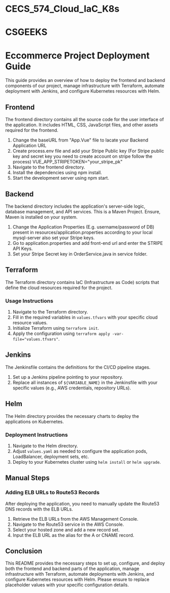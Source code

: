 # CECS_574_Cloud_IaC_K8s
# CSGEEKS

# Eccommerce Project Deployment Guide

This guide provides an overview of how to deploy the frontend and backend components of our project, manage infrastructure with Terraform, automate deployment with Jenkins, and configure Kubernetes resources with Helm.

## Frontend

The frontend directory contains all the source code for the user interface of the application. It includes HTML, CSS, JavaScript files, and other assets required for the frontend.
1. Change the baseURL from "App.Vue" file to lacate your Backend Application URL
2. Create process.env file and add your Stripe Public key (For Stripe public key and secret key you need to create account on stripe follow the process)
VUE_APP_STRIPETOKEN="your_stripe_pk"
3. Navigate to the frontend directory.
4. Install the dependencies using npm install.
5. Start the development server using npm start.


## Backend
The backend directory includes the application's server-side logic, database management, and API services.
This is a Maven Project. Ensure, Maven is installed on your system.
1. Change the Application Properties (E.g. username/password of DB) present in resources/application.properties according to your local mysql-server also set your Stripe keys.
2. Go to application.properties and add front-end url and enter the STRIPE API Keys.
3. Set your Stripe Secret key in OrderService.java in service folder.

## Terraform

The Terraform directory contains IaC (Infrastructure as Code) scripts that define the cloud resources required for the project.

### Usage Instructions

1. Navigate to the Terraform directory.
2. Fill in the required variables in `values.tfvars` with your specific cloud resource values.
3. Initialize Terraform using `terraform init`.
4. Apply the configuration using `terraform apply -var-file="values.tfvars"`.

## Jenkins

The Jenkinsfile contains the definitions for the CI/CD pipeline stages.

1. Set up a Jenkins pipeline pointing to your repository.
2. Replace all instances of `${VARIABLE_NAME}` in the Jenkinsfile with your specific values (e.g., AWS credentials, repository URLs).

## Helm

The Helm directory provides the necessary charts to deploy the applications on Kubernetes.

### Deployment Instructions

1. Navigate to the Helm directory.
2. Adjust `values.yaml` as needed to configure the application pods, LoadBalancer, deployment sets, etc.
3. Deploy to your Kubernetes cluster using `helm install` or `helm upgrade`.

## Manual Steps

### Adding ELB URLs to Route53 Records

After deploying the application, you need to manually update the Route53 DNS records with the ELB URLs.

1. Retrieve the ELB URLs from the AWS Management Console.
2. Navigate to the Route53 service in the AWS Console.
3. Select your hosted zone and add a new record set.
4. Input the ELB URL as the alias for the A or CNAME record.

## Conclusion

This README provides the necessary steps to set up, configure, and deploy both the frontend and backend parts of the application, manage infrastructure with Terraform, automate deployments with Jenkins, and configure Kubernetes resources with Helm. Please ensure to replace placeholder values with your specific configuration details.
